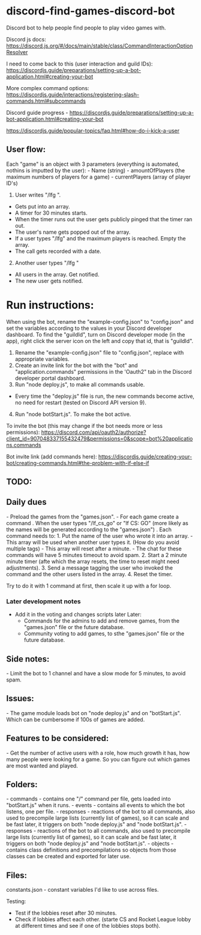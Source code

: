 # discord-find-games-discord-bot
Discord bot to help people find people to play video games with.

Discord js docs:
https://discord.js.org/#/docs/main/stable/class/CommandInteractionOptionResolver


I need to come back to this (user interaction and guild IDs):
https://discordjs.guide/preparations/setting-up-a-bot-application.html#creating-your-bot

More complex command options: https://discordjs.guide/interactions/registering-slash-commands.html#subcommands

Discord guide progress - https://discordjs.guide/preparations/setting-up-a-bot-application.html#creating-your-bot

https://discordjs.guide/popular-topics/faq.html#how-do-i-kick-a-user

<h2>User flow:</h2>
Each "game" is an object with 3 parameters (everything is automated, nothins is imputted by the user):
- Name (string)
- amountOfPlayers (the maximum numbers of players for a game)
- currentPlayers (array of player ID's)


1. User writes "/lfg <predefined game>".
- Gets put into an array.
- A timer for 30 minutes starts.
- When the timer runs out the user gets publicly pinged that the timer ran out.
- The user's name gets popped out of the array.
- If a user types "/lfg" and the maximum players is reached. Empty the array.
- The call gets recorded with a date.
2. Another user types "/lfg <predefined game>"
- All users in the array. Get notified.
- The new user gets notified.



<h1>Run instructions:</h1>

When using the bot, rename the "example-config.json" to "config.json" and set the variables according to the values in your Discord developer dashboard.
To find the "guildId", turn on Discord developer mode (in the app), right click the server icon on the left and copy that id, that is "guildId".

1. Rename the "example-config.json" file to "config.json", replace with appropriate variables.
2. Create an invite link for the bot with the "bot" and "application.commands" permissions in the 'Oauth2" tab in the Discord developer portal dashboard.
3. Run "node deploy.js", to make all commands usable.
- Every time the "deploy.js" file is run, the new commands become active, no need for restart (tested on Discord API version 9).
4. Run "node botStart.js". To make the bot active.

To invite the bot (this may change if the bot needs more or less permissions):
https://discord.com/api/oauth2/authorize?client_id=907048337155432479&permissions=0&scope=bot%20applications.commands


Bot invite link (add commands here):
https://discordjs.guide/creating-your-bot/creating-commands.html#the-problem-with-if-else-if


<h2>TODO:</h2>

<h2>Daily dues</h2>
- Preload the games from the "games.json".
- For each game create a command
 . When the user types "/lf_cs_go" or "lf CS: GO" (more likely as the names will be generated according to the "games.json")
 . Each command needs to:
 1. Put the name of the user who wrote it into an array.
    - This array will be used when another user types it. (How do you avoid multiple tags)
    - This array will reset after a minute.
    - The chat for these commands will have 5 minutes timeout to avoid spam.
 2. Start a 2 minute minute timer (afte which the array resets, the time to reset might need adjustments).
 3. Send a message tagging the user who invoked the command and the other users listed in the array.
 4. Reset the timer.


 Try to do it with 1 command at first, then scale it up with a for loop.

<h3> Later development notes</h3>

- Add it in the voting and changes scripts later
 Later:
  - Commands for the admins to add and remove games, from the "games.json" file or the future database.
  - Community voting to add games, to sthe "games.json" file or the future database.

<h2>Side notes:</h2>
- Limit the bot to 1 channel and have a slow mode for 5 minutes, to avoid spam.


<h2>Issues:</h2>
- The game module loads bot on "node deploy.js" and on "botStart.js". Which can be cumbersome if 100s of games are added.


<h2>Features to be considered:</h2>
- Get the number of active users with a role, how much growth it has, how many people were looking for a game. So you can figure out which games are most wanted and played.

<h2>Folders:</h2>
- commands - contains one "/" command per file, gets loaded into "botStart.js" when it runs.
- events - contains all events to which the bot listens, one per file.
- responses - reactions of the bot to all commands, also used to precompile large lists (currently list of games), so it can scale and be fast later, it triggers on both "node deploy.js" and "node botStart.js".
- responses - reactions of the bot to all commands, also used to precompile large lists (currently list of games), so it can scale and be fast later, it triggers on both "node deploy.js" and "node botStart.js".
- objects - contains class definitions and precompilations so objects from those classes can be created and exported for later use.

<h2>Files:</h2>
constants.json - constant variables I'd like to use across files.


Testing:
- Test if the lobbies reset after 30 minutes.
- Check if lobbies affect each other. (starte CS and Rocket League lobby at different times and see if one of the lobbies stops both).